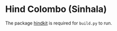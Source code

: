 # Hind Colombo (Sinhala)

The package [hindkit](https://github.com/itfoundry/hindkit) is required for `build.py` to run.

